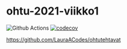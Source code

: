 # ohtu-2021-viikko1

![Github Actions](https://github.com/LauraACodes/ohtu-2021-viikko1/workflows/Java%20CI%20with%20Gradle/badge.svg) [![codecov](https://codecov.io/gh/LauraACodes/ohtu-2021-viikko1/branch/main/graph/badge.svg?token=KNJTPG6TG0)](https://codecov.io/gh/LauraACodes/ohtu-2021-viikko1)

https://github.com/LauraACodes/ohtutehtavat

